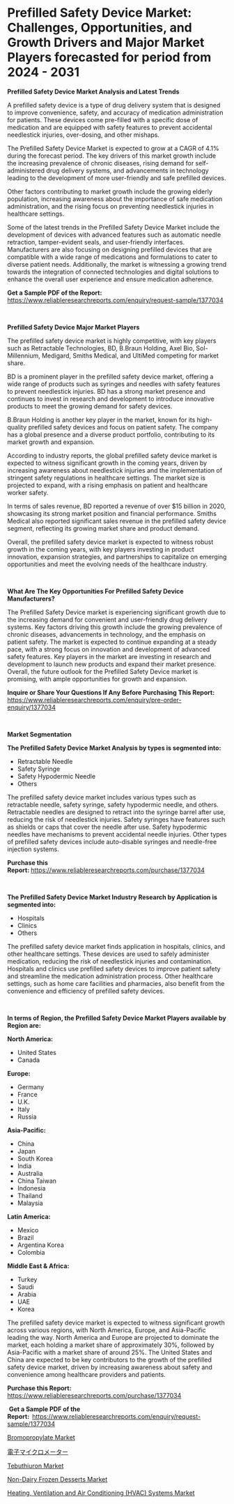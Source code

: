 <p><h1>Prefilled Safety Device Market: Challenges, Opportunities, and Growth Drivers and Major Market Players forecasted for period from 2024 - 2031</h1></p><p><strong>Prefilled Safety Device Market Analysis and Latest Trends</strong></p>
<p><p>A prefilled safety device is a type of drug delivery system that is designed to improve convenience, safety, and accuracy of medication administration for patients. These devices come pre-filled with a specific dose of medication and are equipped with safety features to prevent accidental needlestick injuries, over-dosing, and other mishaps.</p><p>The Prefilled Safety Device Market is expected to grow at a CAGR of 4.1% during the forecast period. The key drivers of this market growth include the increasing prevalence of chronic diseases, rising demand for self-administered drug delivery systems, and advancements in technology leading to the development of more user-friendly and safe prefilled devices.</p><p>Other factors contributing to market growth include the growing elderly population, increasing awareness about the importance of safe medication administration, and the rising focus on preventing needlestick injuries in healthcare settings.</p><p>Some of the latest trends in the Prefilled Safety Device Market include the development of devices with advanced features such as automatic needle retraction, tamper-evident seals, and user-friendly interfaces. Manufacturers are also focusing on designing prefilled devices that are compatible with a wide range of medications and formulations to cater to diverse patient needs. Additionally, the market is witnessing a growing trend towards the integration of connected technologies and digital solutions to enhance the overall user experience and ensure medication adherence.</p></p>
<p><strong>Get a Sample PDF of the Report:&nbsp;</strong> <a href="https://www.reliableresearchreports.com/enquiry/request-sample/1377034">https://www.reliableresearchreports.com/enquiry/request-sample/1377034</a></p>
<p>&nbsp;</p>
<p><strong>Prefilled Safety Device Major Market Players</strong></p>
<p><p>The prefilled safety device market is highly competitive, with key players such as Retractable Technologies, BD, B.Braun Holding, Axel Bio, Sol-Millennium, Medigard, Smiths Medical, and UltiMed competing for market share. </p><p>BD is a prominent player in the prefilled safety device market, offering a wide range of products such as syringes and needles with safety features to prevent needlestick injuries. BD has a strong market presence and continues to invest in research and development to introduce innovative products to meet the growing demand for safety devices.</p><p>B.Braun Holding is another key player in the market, known for its high-quality prefilled safety devices and focus on patient safety. The company has a global presence and a diverse product portfolio, contributing to its market growth and expansion.</p><p>According to industry reports, the global prefilled safety device market is expected to witness significant growth in the coming years, driven by increasing awareness about needlestick injuries and the implementation of stringent safety regulations in healthcare settings. The market size is projected to expand, with a rising emphasis on patient and healthcare worker safety.</p><p>In terms of sales revenue, BD reported a revenue of over $15 billion in 2020, showcasing its strong market position and financial performance. Smiths Medical also reported significant sales revenue in the prefilled safety device segment, reflecting its growing market share and product demand.</p><p>Overall, the prefilled safety device market is expected to witness robust growth in the coming years, with key players investing in product innovation, expansion strategies, and partnerships to capitalize on emerging opportunities and meet the evolving needs of the healthcare industry.</p></p>
<p>&nbsp;</p>
<p><strong>What Are The Key Opportunities For Prefilled Safety Device Manufacturers?</strong></p>
<p><p>The Prefilled Safety Device market is experiencing significant growth due to the increasing demand for convenient and user-friendly drug delivery systems. Key factors driving this growth include the growing prevalence of chronic diseases, advancements in technology, and the emphasis on patient safety. The market is expected to continue expanding at a steady pace, with a strong focus on innovation and development of advanced safety features. Key players in the market are investing in research and development to launch new products and expand their market presence. Overall, the future outlook for the Prefilled Safety Device market is promising, with ample opportunities for growth and expansion.</p></p>
<p><strong>Inquire or Share Your Questions If Any Before Purchasing This Report:</strong> <a href="https://www.reliableresearchreports.com/enquiry/pre-order-enquiry/1377034">https://www.reliableresearchreports.com/enquiry/pre-order-enquiry/1377034</a></p>
<p>&nbsp;</p>
<p><strong>Market Segmentation</strong></p>
<p><strong>The Prefilled Safety Device Market Analysis by types is segmented into:</strong></p>
<p><ul><li>Retractable Needle</li><li>Safety Syringe</li><li>Safety Hypodermic Needle</li><li>Others</li></ul></p>
<p><p>The prefilled safety device market includes various types such as retractable needle, safety syringe, safety hypodermic needle, and others. Retractable needles are designed to retract into the syringe barrel after use, reducing the risk of needlestick injuries. Safety syringes have features such as shields or caps that cover the needle after use. Safety hypodermic needles have mechanisms to prevent accidental needle injuries. Other types of prefilled safety devices include auto-disable syringes and needle-free injection systems.</p></p>
<p><strong>Purchase this Report:&nbsp;</strong><a href="https://www.reliableresearchreports.com/purchase/1377034">https://www.reliableresearchreports.com/purchase/1377034</a></p>
<p>&nbsp;</p>
<p><strong>The Prefilled Safety Device Market Industry Research by Application is segmented into:</strong></p>
<p><ul><li>Hospitals</li><li>Clinics</li><li>Others</li></ul></p>
<p><p>The prefilled safety device market finds application in hospitals, clinics, and other healthcare settings. These devices are used to safely administer medication, reducing the risk of needlestick injuries and contamination. Hospitals and clinics use prefilled safety devices to improve patient safety and streamline the medication administration process. Other healthcare settings, such as home care facilities and pharmacies, also benefit from the convenience and efficiency of prefilled safety devices.</p></p>
<p>&nbsp;</p>
<p><strong>In terms of Region, the Prefilled Safety Device Market Players available by Region are:</strong></p>
<p>
    <p> <strong> North America: </strong>
        <ul>
            <li>United States</li>
            <li>Canada</li>
        </ul>
        </p> 
    <p> <strong> Europe: </strong>
        <ul>
            <li>Germany</li>
            <li>France</li>
            <li>U.K.</li>
            <li>Italy</li>
            <li>Russia</li>
        </ul>
        </p> 
    <p> <strong> Asia-Pacific: </strong>
        <ul>
            <li>China</li>
            <li>Japan</li>
            <li>South Korea</li>
            <li>India</li>
            <li>Australia</li>
            <li>China Taiwan</li>
            <li>Indonesia</li>
            <li>Thailand</li>
            <li>Malaysia</li>
        </ul>
        </p> 
    <p> <strong> Latin America: </strong>
        <ul>
            <li>Mexico</li>
            <li>Brazil</li>
            <li>Argentina Korea</li>
            <li>Colombia</li>
        </ul>
        </p> 
    <p> <strong> Middle East & Africa: </strong>
        <ul>
            <li>Turkey</li>
            <li>Saudi</li>
            <li>Arabia</li>
            <li>UAE</li>
            <li>Korea</li>
        </ul>
    </p>
    </p>
<p><p>The prefilled safety device market is expected to witness significant growth across various regions, with North America, Europe, and Asia-Pacific leading the way. North America and Europe are projected to dominate the market, each holding a market share of approximately 30%, followed by Asia-Pacific with a market share of around 25%. The United States and China are expected to be key contributors to the growth of the prefilled safety device market, driven by increasing awareness about safety and convenience among healthcare providers and patients.</p></p>
<p><strong>Purchase this Report: </strong><a href="https://www.reliableresearchreports.com/purchase/1377034">https://www.reliableresearchreports.com/purchase/1377034</a></p>
<p>&nbsp;<strong>Get a Sample PDF of the Report:&nbsp;&nbsp;</strong><a href="https://www.reliableresearchreports.com/enquiry/request-sample/1377034">https://www.reliableresearchreports.com/enquiry/request-sample/1377034</a></p>
<p><strong></strong></p>
<p><p><a href="https://view.publitas.com/reportprime-1/bromopropylate-market-size-furnishes-valuable-information-encompassing-market-share-market-trends-and-projections-spanning-from-2024-to-2031/">Bromopropylate Market</a></p><p><a href="https://medium.com/@evanmedhurst2023/%E9%9B%BB%E5%AD%90%E3%83%9E%E3%82%A4%E3%82%AF%E3%83%AD%E3%83%A1%E3%83%BC%E3%82%BF%E3%83%BC%E5%B8%82%E5%A0%B4-%E5%B8%82%E5%A0%B4cagr-%E5%B8%82%E5%A0%B4%E3%83%88%E3%83%AC%E3%83%B3%E3%83%89-%E3%81%8A%E3%82%88%E3%81%B3%E6%88%90%E9%95%B7%E6%88%A6%E7%95%A5%E3%81%AB%E9%96%A2%E3%81%99%E3%82%8Binsights-273e9ba2c0dd">電子マイクロメーター</a></p><p><a href="https://view.publitas.com/reportprime-1/tebuthiuron-market-research-report-forecasted-for-period-from-2024-2031-by-market-type-market-application-and-region/">Tebuthiuron Market</a></p><p><a href="https://military-diascia-e68.notion.site/Non-Dairy-Frozen-Desserts-Market-Provides-Detailed-Segmentation-of-this-Market-based-on-Type-Applic-61c20eeb8d504a1f9713c1544d49d6b8">Non-Dairy Frozen Desserts Market</a></p><p><a href="https://gentle-editor-9db.notion.site/Heating-Ventilation-and-Air-Conditioning-HVAC-Systems-Market-Size-Furnishes-Valuable-Information--ae804e3571c54650be6d1a129b498046">Heating, Ventilation and Air Conditioning (HVAC) Systems Market</a></p></p>